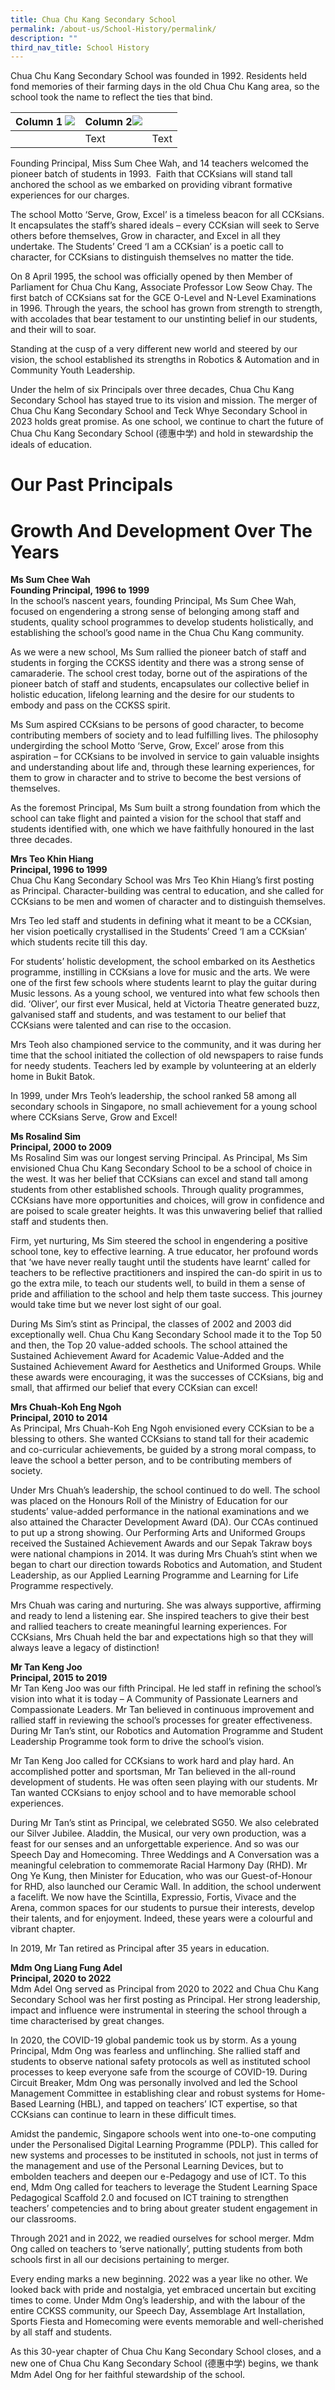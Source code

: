 ```yaml
---
title: Chua Chu Kang Secondary School
permalink: /about-us/School-History/permalink/
description: ""
third_nav_title: School History
---
```

Chua Chu Kang Secondary School was founded in 1992. Residents held fond memories of their farming days in the old Chua Chu Kang area, so the school took the name to reflect the ties that bind.


| Column 1 ![](/images/About%20Us/School%20History/CCKSS/Picture16.jpg)| Column 2![](/images/About%20Us/School%20History/CCKSS/Picture17.jpg) | |
| -------- | -------- | -------- 
| | Text     | Text     |









Founding Principal, Miss Sum Chee Wah, and 14 teachers welcomed the pioneer batch of students in 1993.  Faith that CCKsians will stand tall anchored the school as we embarked on providing vibrant formative experiences for our charges.  

The school Motto ‘Serve, Grow, Excel’ is a timeless beacon for all CCKsians. It encapsulates the staff’s shared ideals – every CCKsian will seek to Serve others before themselves, Grow in character, and Excel in all they undertake. The Students’ Creed ‘I am a CCKsian’ is a poetic call to character, for CCKsians to distinguish themselves no matter the tide.

On 8 April 1995, the school was officially opened by then Member of Parliament for Chua Chu Kang, Associate Professor Low Seow Chay. The first batch of CCKsians sat for the GCE O-Level and N-Level Examinations in 1996. Through the years, the school has grown from strength to strength, with accolades that bear testament to our unstinting belief in our students, and their will to soar.

Standing at the cusp of a very different new world and steered by our vision, the school established its strengths in Robotics & Automation and in Community Youth Leadership.

Under the helm of six Principals over three decades, Chua Chu Kang Secondary School has stayed true to its vision and mission. The merger of Chua Chu Kang Secondary School and Teck Whye Secondary School in 2023 holds great promise. As one school, we continue to chart the future of Chua Chu Kang Secondary School (德惠中学) and hold in stewardship the ideals of education.

# Our Past Principals
# Growth And Development Over The Years 

**Ms Sum Chee Wah**<br>
**Founding Principal, 1996 to 1999**
<br>In the school’s nascent years, founding Principal, Ms Sum Chee Wah, focused on engendering a strong sense of belonging among staff and students, quality school programmes to develop students holistically, and establishing the school’s good name in the Chua Chu Kang community. 

As we were a new school, Ms Sum rallied the pioneer batch of staff and students in forging the CCKSS identity and there was a strong sense of camaraderie. The school crest today, borne out of the aspirations of the pioneer batch of staff and students, encapsulates our collective belief in holistic education, lifelong learning and the desire for our students to embody and pass on the CCKSS spirit.

Ms Sum aspired CCKsians to be persons of good character, to become contributing members of society and to lead fulfilling lives. The philosophy undergirding the school Motto ‘Serve, Grow, Excel’ arose from this aspiration – for CCKsians to be involved in service to gain valuable insights and understanding about life and, through these learning experiences, for them to grow in character and to strive to become the best versions of themselves. 

As the foremost Principal, Ms Sum built a strong foundation from which the school can take flight and painted a vision for the school that staff and students identified with, one which we have faithfully honoured in the last three decades. 

**Mrs Teo Khin Hiang <br>
Principal, 1996 to 1999**
<br>Chua Chu Kang Secondary School was Mrs Teo Khin Hiang’s first posting as Principal. Character-building was central to education, and she called for CCKsians to be men and women of character and to distinguish themselves. 

Mrs Teo led staff and students in defining what it meant to be a CCKsian, her vision poetically crystallised in the Students’ Creed ‘I am a CCKsian’ which students recite till this day.

For students’ holistic development, the school embarked on its Aesthetics programme, instilling in CCKsians a love for music and the arts. We were one of the first few schools where students learnt to play the guitar during Music lessons. As a young school, we ventured into what few schools then did. ‘Oliver’, our first ever Musical, held at Victoria Theatre generated buzz, galvanised staff and students, and was testament to our belief that CCKsians were talented and can rise to the occasion. 

Mrs Teoh also championed service to the community, and it was during her time that the school initiated the collection of old newspapers to raise funds for needy students. Teachers led by example by volunteering at an elderly home in Bukit Batok.  

In 1999, under Mrs Teoh’s leadership, the school ranked 58 among all secondary schools in Singapore, no small achievement for a young school where CCKsians Serve, Grow and Excel! 


**Ms Rosalind Sim <br>
Principal, 2000 to 2009**
<br>Ms Rosalind Sim was our longest serving Principal. As Principal, Ms Sim envisioned Chua Chu Kang Secondary School to be a school of choice in the west. It was her belief that CCKsians can excel and stand tall among students from other established schools. Through quality programmes, CCKsians have more opportunities and choices, will grow in confidence and are poised to scale greater heights. It was this unwavering belief that rallied staff and students then. 

Firm, yet nurturing, Ms Sim steered the school in engendering a positive school tone, key to effective learning. A true educator, her profound words that ‘we have never really taught until the students have learnt’ called for teachers to be reflective practitioners and inspired the can-do spirit in us to go the extra mile, to teach our students well, to build in them a sense of pride and affiliation to the school and help them taste success. This journey would take time but we never lost sight of our goal. 

During Ms Sim’s stint as Principal, the classes of 2002 and 2003 did exceptionally well. Chua Chu Kang Secondary School made it to the Top 50 and then, the Top 20 value-added schools. The school attained the Sustained Achievement Award for Academic Value-Added and the Sustained Achievement Award for Aesthetics and Uniformed Groups. While these awards were encouraging, it was the successes of CCKsians, big and small, that affirmed our belief that every CCKsian can excel! 


**Mrs Chuah-Koh Eng Ngoh <br>
Principal, 2010 to 2014**
<br>As Principal, Mrs Chuah-Koh Eng Ngoh envisioned every CCKsian to be a blessing to others. She wanted CCKsians to stand tall for their academic and co-curricular achievements, be guided by a strong moral compass, to leave the school a better person, and to be contributing members of society. 

Under Mrs Chuah’s leadership, the school continued to do well. The school was placed on the Honours Roll of the Ministry of Education for our students’ value-added performance in the national examinations and we also attained the Character Development Award (DA). Our CCAs continued to put up a strong showing. Our Performing Arts and Uniformed Groups received the Sustained Achievement Awards and our Sepak Takraw boys were national champions in 2014. It was during Mrs Chuah’s stint when we began to chart our direction towards Robotics and Automation, and Student Leadership, as our Applied Learning Programme and Learning for Life Programme respectively.  

Mrs Chuah was caring and nurturing. She was always supportive, affirming and ready to lend a listening ear. She inspired teachers to give their best and rallied teachers to create meaningful learning experiences. For CCKsians, Mrs Chuah held the bar and expectations high so that they will always leave a legacy of distinction! 


**Mr Tan Keng Joo <br>
Principal, 2015 to 2019**
<br>Mr Tan Keng Joo was our fifth Principal. He led staff in refining the school’s vision into what it is today – A Community of Passionate Learners and Compassionate Leaders. Mr Tan believed in continuous improvement and rallied staff in reviewing the school’s processes for greater effectiveness. During Mr Tan’s stint, our Robotics and Automation Programme and Student Leadership Programme took form to drive the school’s vision. 

Mr Tan Keng Joo called for CCKsians to work hard and play hard. An accomplished potter and sportsman, Mr Tan believed in the all-round development of students. He was often seen playing with our students. Mr Tan wanted CCKsians to enjoy school and to have memorable school experiences.

During Mr Tan’s stint as Principal, we celebrated SG50. We also celebrated our Silver Jubilee.  Aladdin, the Musical, our very own production, was a feast for our senses and an unforgettable experience. And so was our Speech Day and Homecoming. Three Weddings and A Conversation was a meaningful celebration to commemorate Racial Harmony Day (RHD). Mr Ong Ye Kung, then Minister for Education, who was our Guest-of-Honour for RHD, also launched our Ceramic Wall. In addition, the school underwent a facelift. We now have the Scintilla, Expressio, Fortis, Vivace and the Arena, common spaces for our students to pursue their interests, develop their talents, and for enjoyment. Indeed, these years were a colourful and vibrant chapter.

In 2019, Mr Tan retired as Principal after 35 years in education. 

**Mdm Ong Liang Fung Adel <br>
Principal, 2020 to 2022**
<br>Mdm Adel Ong served as Principal from 2020 to 2022 and Chua Chu Kang Secondary School was her first posting as Principal. Her strong leadership, impact and influence were instrumental in steering the school through a time characterised by great changes.

In 2020, the COVID-19 global pandemic took us by storm. As a young Principal, Mdm Ong was fearless and unflinching. She rallied staff and students to observe national safety protocols as well as instituted school processes to keep everyone safe from the scourge of COVID-19. During Circuit Breaker, Mdm Ong was personally involved and led the School Management Committee in establishing clear and robust systems for Home-Based Learning (HBL), and tapped on teachers’ ICT expertise, so that CCKsians can continue to learn in these difficult times.

Amidst the pandemic, Singapore schools went into one-to-one computing under the Personalised Digital Learning Programme (PDLP). This called for new systems and processes to be instituted in schools, not just in terms of the management and use of the Personal Learning Devices, but to embolden teachers and deepen our e-Pedagogy and use of ICT. To this end, Mdm Ong called for teachers to leverage the Student Learning Space Pedagogical Scaffold 2.0 and focused on ICT training to strengthen teachers’ competencies and to bring about greater student engagement in our classrooms. 

Through 2021 and in 2022, we readied ourselves for school merger. Mdm Ong called on teachers to ‘serve nationally’, putting students from both schools first in all our decisions pertaining to merger. 

Every ending marks a new beginning. 2022 was a year like no other. We looked back with pride and nostalgia, yet embraced uncertain but exciting times to come. Under Mdm Ong’s leadership, and with the labour of the entire CCKSS community, our Speech Day, Assemblage Art Installation, Sports Fiesta and Homecoming were events memorable and well-cherished by all staff and students. 

As this 30-year chapter of Chua Chu Kang Secondary School closes, and a new one of Chua Chu Kang Secondary School (德惠中学) begins, we thank Mdm Adel Ong for her faithful stewardship of the school.